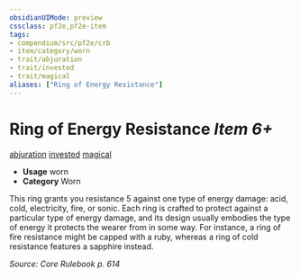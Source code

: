 ```yaml
---
obsidianUIMode: preview
cssclass: pf2e,pf2e-item
tags:
- compendium/src/pf2e/crb
- item/category/worn
- trait/abjuration
- trait/invested
- trait/magical
aliases: ["Ring of Energy Resistance"]
---
```

# Ring of Energy Resistance *Item 6+*  
[abjuration](../../../Rules/traits/abjuration.md)  [invested](../../../Rules/traits/invested.md)  [magical](../../../Rules/traits/magical.md)  

- **Usage** worn
- **Category** Worn

This ring grants you resistance 5 against one type of energy damage: acid, cold, electricity, fire, or sonic. Each ring is crafted to protect against a particular type of energy damage, and its design usually embodies the type of energy it protects the wearer from in some way. For instance, a ring of fire resistance might be capped with a ruby, whereas a ring of cold resistance features a sapphire instead.

*Source: Core Rulebook p. 614*